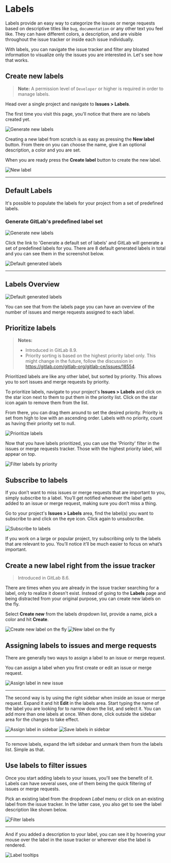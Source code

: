 # Labels

Labels provide an easy way to categorize the issues or merge requests based on
descriptive titles like `bug`, `documentation` or any other text you feel like.
They can have different colors, a description, and are visible throughout
the issue tracker or inside each issue individually.

With labels, you can navigate the issue tracker and filter any bloated
information to visualize only the issues you are interested in. Let's see how
that works.

## Create new labels

>**Note:**
A permission level of `Developer` or higher is required in order to manage
labels.

Head over a single project and navigate to **Issues > Labels**.

The first time you visit this page, you'll notice that there are no labels
created yet.

![Generate new labels](img/labels_generate.png)

Creating a new label from scratch is as easy as pressing the **New label**
button. From there on you can choose the name, give it an optional description,
a color and you are set.

When you are ready press the **Create label** button to create the new label.

![New label](img/labels_new_label.png)

---

## Default Labels

It's possible to populate the labels for your project from a set of predefined labels.

### Generate GitLab's predefined label set

![Generate new labels](img/labels_generate.png)

Click the link to 'Generate a default set of labels' and GitLab will
generate a set of predefined labels for you. There are 8 default generated labels
in total and you can see them in the screenshot below.

![Default generated labels](img/labels_default.png)

---

## Labels Overview

![Default generated labels](img/labels_default.png)

You can see that from the labels page you can have an overview of the number of
issues and merge requests assigned to each label.

## Prioritize labels

>**Notes:**
>
> - Introduced in GitLab 8.9.
> - Priority sorting is based on the highest priority label only. This might
>   change in the future, follow the discussion in
>   https://gitlab.com/gitlab-org/gitlab-ce/issues/18554.

Prioritized labels are like any other label, but sorted by priority. This allows
you to sort issues and merge requests by priority.

To prioritize labels, navigate to your project's **Issues > Labels** and click
on the star icon next to them to put them in the priority list. Click on the
star icon again to remove them from the list.

From there, you can drag them around to set the desired priority. Priority is
set from high to low with an ascending order. Labels with no priority, count as
having their priority set to null.

![Prioritize labels](img/labels_prioritize.png)

Now that you have labels prioritized, you can use the 'Priority' filter in the
issues or merge requests tracker. Those with the highest priority label, will
appear on top.

![Filter labels by priority](img/labels_filter_by_priority.png)

## Subscribe to labels

If you don’t want to miss issues or merge requests that are important to you,
simply subscribe to a label. You’ll get notified whenever the label gets added
to an issue or merge request, making sure you don’t miss a thing.

Go to your project's **Issues > Labels** area, find the label(s) you want to
subscribe to and click on the eye icon. Click again to unsubscribe.

![Subscribe to labels](img/labels_subscribe.png)

If you work on a large or popular project, try subscribing only to the labels
that are relevant to you. You’ll notice it’ll be much easier to focus on what’s
important.

## Create a new label right from the issue tracker

> Introduced in GitLab 8.6.

There are times when you are already in the issue tracker searching for a
label, only to realize it doesn't exist. Instead of going to the **Labels**
page and being distracted from your original purpose, you can create new
labels on the fly.

Select **Create new** from the labels dropdown list, provide a name, pick a
color and hit **Create**.

![Create new label on the fly](img/labels_new_label_on_the_fly_create.png)
![New label on the fly](img/labels_new_label_on_the_fly.png)

## Assigning labels to issues and merge requests

There are generally two ways to assign a label to an issue or merge request.

You can assign a label when you first create or edit an issue or merge request.

![Assign label in new issue](img/labels_assign_label_in_new_issue.png)

---

The second way is by using the right sidebar when inside an issue or merge
request. Expand it and hit **Edit** in the labels area. Start typing the name
of the label you are looking for to narrow down the list, and select it. You
can add more than one labels at once. When done, click outside the sidebar area
for the changes to take effect.

![Assign label in sidebar](img/labels_assign_label_sidebar.png)
![Save labels in sidebar](img/labels_assign_label_sidebar_saved.png)

---

To remove labels, expand the left sidebar and unmark them from the labels list.
Simple as that.

##  Use labels to filter issues

Once you start adding labels to your issues, you'll see the benefit of it.
Labels can have several uses, one of them being the quick filtering of issues
or merge requests.

Pick an existing label from the dropdown _Label_ menu or click on an existing
label from the issue tracker. In the latter case, you also get to see the
label description like shown below.

![Filter labels](img/labels_filter.png)

---

And if you added a description to your label, you can see it by hovering your
mouse over the label in the issue tracker or wherever else the label is
rendered.

![Label tooltips](img/labels_description_tooltip.png)

